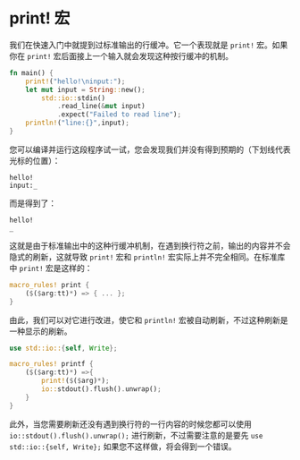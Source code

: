 # print! 宏

我们在快速入门中就提到过标准输出的行缓冲。它一个表现就是 `print!` 宏。如果你在 `print!` 宏后面接上一个输入就会发现这种按行缓冲的机制。

```rust
fn main() {
	print!("hello!\ninput:");
	let mut input = String::new();
		std::io::stdin()
			.read_line(&mut input)
			.expect("Failed to read line");
	println!("line:{}",input);
}
```

您可以编译并运行这段程序试一试，您会发现我们并没有得到预期的（下划线代表光标的位置）：

```
hello!
input:_
```

而是得到了：

```
hello!
_
```

这就是由于标准输出中的这种行缓冲机制，在遇到换行符之前，输出的内容并不会隐式的刷新，这就导致 `print!` 宏和 `println!` 宏实际上并不完全相同。在标准库中 `print!` 宏是这样的：

```rust
macro_rules! print {
    ($($arg:tt)*) => { ... };
}
```

由此，我们可以对它进行改进，使它和 `println!` 宏被自动刷新，不过这种刷新是一种显示的刷新。

```rust
use std::io::{self, Write};

macro_rules! printf {
	($($arg:tt)*) =>{
		print!($($arg)*);
		io::stdout().flush().unwrap();
	}
}
```

此外，当您需要刷新还没有遇到换行符的一行内容的时候您都可以使用 `io::stdout().flush().unwrap();` 进行刷新，不过需要注意的是要先 `use std::io::{self, Write};` 如果您不这样做，将会得到一个错误。
